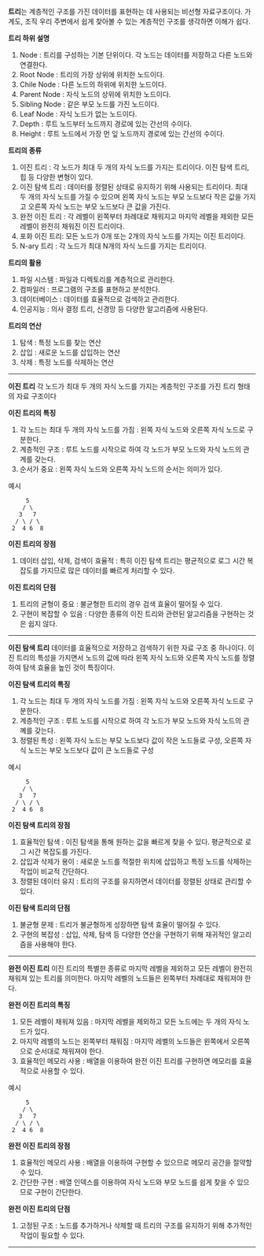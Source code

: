 **트리**는 계층적인 구조를 가진 데이터를 표현하는 데 사용되는 비선형 자료구조이다.
가계도, 조직 우리 주변에서 쉽게 찾아볼 수 있는 계층적인 구조를 생각하면 이해가 쉽다.

**트리 하위 설명** 
1. Node : 트리를 구성하는 기본 단위이다. 각 노드는 데이터를 저장하고 다른 노드와 연결한다.
2. Root Node : 트리의 가장 상위에 위치한 노드이다.
3. Chile Node : 다른 노드의 하위에 위치한 노드이다.
4. Parent Node : 자식 노드의 상위에 위치한 노드이다.
5. Sibling Node : 같은 부모 노드를 가진 노드이다.
6. Leaf Node : 자식 노드가 없는 노드이다.
7. Depth : 루트 노드부터 노드까지 경로에 있는 간선의 수이다.
8. Height : 루트 노드에서 가장 먼 잎 노드까지 경로에 있는 간선의 수이다.

**트리의 종류**
1. 이진 트리 : 각 노드가 최대 두 개의 자식 노드를 가지는 트리이다. 이진 탐색 트리, 힙 등 다양한 변형이 있다.
2. 이진 탐색 트리 : 데이터를 정렬된 상태로 유지하기 위해 사용되는 트리이다. 최대 두 개의 자식 노드를 가질 수 있으며 왼쪽 자식 노드는 부모 노드보다 작은 값을 가지고 오른쪽 자식 노드는 부모 노드보다 큰 값을 가진다.
3. 완전 이진 트리 : 각 레벨이 왼쪽부터 차례대로 채워지고 마지막 레벨을 제외한 모든 레벨이 완전히 채워진 이진 트리이다.
4. 포화 이진 트리: 모든 노드가 0개 또는 2개의 자식 노드를 가지는 이진 트리이다.
5. N-ary 트리 : 각 노드가 최대 N개의 자식 노드를 가지는 트리이다.

**트리의 활용**
1. 파일 시스템 : 파일과 디렉토리를 계층적으로 관리한다.
2. 컴파일러 : 프로그램의 구조를 표현하고 분석한다.
3. 데이터베이스 : 데이터를 효율적으로 검색하고 관리한다.
4. 인공지능 : 의사 결정 트리, 신경망 등 다양한 알고리즘에 사용된다.

**트리의 연산**
1. 탐색 : 특정 노드를 찾는 연산
2. 삽입 : 새로운 노드를 삽입하는 연산
3. 삭제 : 특정 노드를 삭제하는 연산
--------------------------------------------------------------------------
**이진 트리**
각 노드가 최대 두 개의 자식 노드를 가지는 계층적인 구조를 가진 트리 형태의 자료 구조이다

**이진 트리의 특징**
1. 각 노드는 최대 두 개의 자식 노드를 가짐 : 왼쪽 자식 노드와 오른쪽 자식 노드로 구분한다.
2. 계층적인 구조 : 루트 노드를 시작으로 하여 각 노드가 부모 노드와 자식 노드의 관계를 갖는다.
3. 순서가 중요 : 왼쪽 자식 노드와 오른쪽 자식 노드의 순서는 의미가 있다.

예시
```
     5
    / \
   3   7
  / \ / \
 2  4 6  8
```

**이진 트리의 장점**
1. 데이터 삽입, 삭제, 검색이 효율적 : 특히 이진 탐색 트리는 평균적으로 로그 시간 복잡도를 가지므로 많은 데이터를 빠르게 처리할 수 있다.

**이진 트리의 단점**
1. 트리의 균형이 중요 : 불균형한 트리의 경우 검색 효율이 떨어질 수 있다.
2. 구현이 복잡할 수 있음 : 다양한 종류의 이진 트리와 관련된 알고리즘을 구현하는 것은 쉽지 않다.

--------------------------------------------------------------------------
**이진 탐색 트리**
데이터를 효율적으로 저장하고 검색하기 위한 자료 구조 중 하나이다. 이진 트리의 특성을 가지면서
노드의 값에 따라 왼쪽 자식 노드와 오른쪽 자식 노드를 정렬하여 탐색 효율을 높인 것이 특징이다.

**이진 탐색 트리의 특징**
1. 각 노드는 최대 두 개의 자식 노드를 가짐 : 왼쪽 자식 노드와 오른쪽 자식 노드로 구분한다.
2. 계층적인 구조 : 루트 노드를 시작으로 하여 각 노드가 부모 노드와 자식 노드의 관꼐를 갖는다.
3. 정렬된 특성 : 왼쪽 자식 노드는 부모 노드보다 값이 작은 노드들로 구성, 오른쪽 자식 노드는 부모 노드보다 값이 큰 노드들로 구성 

예시
```
     5
    / \
   3   7
  / \ / \
 2  4 6  8
```

**이진 탐색 트리의 장점**
1. 효율적인 탐색 : 이진 탐색을 통해 원하는 값을 빠르게 찾을 수 있다. 평균적으로 로그 시간 복잡도를 가진다.
2. 삽입과 삭제가 용이 : 새로운 노드를 적절한 위치에 삽입하고 특정 노드를 삭제하는 작업이 비교적 간단하다.
3. 정렬된 데이터 유지 : 트리의 구조를 유지하면서 데이터를 정렬된 상태로 관리할 수 있다.

 **이진 탐색 트리의 단점**
1. 불균형 문제 : 트리가 불균형하게 성장하면 탐색 효율이 떨어질 수 있다. 
2. 구현의 복잡성 : 삽입, 삭제, 탐색 등 다양한 연산을 구현하기 위해 재귀적인 알고리즘을 사용해야 한다.
--------------------------------------------------------------------------
**완전 이진 트리**
이진 트리의 특별한 종류로 마지막 레벨을 제외하고 모든 레벨이 완전히 채워져 있는 트리를 의미한다. 마지막 레벨의 노드들은 왼쪽부터 차례대로 채워져야 한다.

**완전 이진 트리의 특징**
1. 모든 레벨이 채워져 있음 : 마지막 레벨을 제외하고 모든 노드에는 두 개의 자식 노드가 있다.
2. 마지막 레벨의 노드는 왼쪽부터 채워짐 : 마지막 레벨의 노드들은 왼쪽에서 오른쪽으로 순서대로 채워져야 한다.
3. 효율적인 메모리 사용 : 배열을 이용하여 완전 이진 트리를 구현하면 메모리를 효율적으로 사용할 수 있다.

예시
```
     5
    / \
   3   7
  / \ / \
 2  4 6  8
```

**완전 이진 트리의 장점**
1. 효율적인 메모리 사용 : 배열을 이용하여 구현할 수 있으므로 메모리 공간을 절약할 수 있다.
1. 간단한 구현 : 배열 인덱스를 이용하여 자식 노드와 부모 노드를 쉽게 찾을 수 있으므로 구현이 간단한다.

**완전 이진 트리의 단점**
1. 고정된 구조 : 노드를 추가하거나 삭제할 때 트리의 구조를 유지하기 위해 추가적인 작업이 필요할 수 있다.
--------------------------------------------------------------------------